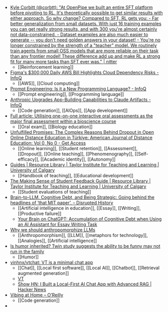 - [Kyle Corbitt (@corbtt): "At OpenPipe we built an entire SFT platform before pivoting to RL. It's theoretically possible to get similar results with either approach. So why change? Compared to SFT, RL gets you: - Far better generalization from small datasets. With just 16 training examples you can get really strong results, and with 300 you're almost certainly not data-constrained. - Dataset examples are also much easier to generate -- you don't need golden answers in your dataset! - You're no longer constrained by the strength of a "teacher" model. We routinely train agents from small OSS models that are more reliable on their task than any frontier model! These difference add up and make RL a strong fit for many more tasks than SFT ever was." | nitter](https://nitter.net/corbtt/status/1942781788683726917)
	- [[Reinforcement learning]]
- [Figma's $300,000 Daily AWS Bill Highlights Cloud Dependency Risks - InfoQ](https://www.infoq.com/news/2025/07/figma-aws-300k-daily-bill/)
	- [[AWS]], [[Cloud computing]]
- [Prompt Engineering: Is it a New Programming Language? - InfoQ](https://www.infoq.com/presentations/prompt-engineering/)
	- [[Prompt engineering]], [[Programming language]]
- [Anthropic Upgrades App-Building Capabilities to Claude Artifacts - InfoQ](https://www.infoq.com/news/2025/06/anthropic-artifacts-app/)
	- [[Code generation]], [[AIOps]], [[App development]]
- [Full article: Utilising one-on-one interactive oral assessments as the major final assessment within a bioscience course](https://www.tandfonline.com/doi/full/10.1080/02602938.2025.2502577)
	- [[Oral exam]], [[Biology education]]
- [Unfulfilled Promises: The Complex Reasons Behind Dropout in Open Online Distance Education in Türkiye: American Journal of Distance Education: Vol 0, No 0 - Get Access](https://www.tandfonline.com/doi/full/10.1080/08923647.2025.2510736)
	- [[Online learning]], [[Student retention]], [[Assessment]], [[Dropout]], [[Online teaching]], [[Phenomenography]], [[Self-efficacy]], [[Academic identity]], [[Autonomy]]
- [Guides | Resource Library | Taylor Institute for Teaching and Learning | University of Calgary](https://taylorinstitute.ucalgary.ca/resources/guides)
	- [[Handbook of teaching]], [[Educational development]]
- [The Making Sense of Student Feedback Guide | Resource Library | Taylor Institute for Teaching and Learning | University of Calgary](https://taylorinstitute.ucalgary.ca/resources/making-sense-of-student-feedback-guide)
	- [[Student evaluations of teaching]]
- [Brain-to-LLM, Cognitive Debt, and Being Strategic: Going behind the headlines of ‘that MIT paper’. – Disrupted History](https://disruptedhistory.com/2025/07/10/brain-to-llm-cognitive-debt-and-being-strategic-going-behind-the-headlines-of-that-mit-paper/)
	- [[Artificial intelligence in education]], [[Essay]], [[Writing]], [[Productive failure]]
	- [Your Brain on ChatGPT: Accumulation of Cognitive Debt when Using an AI Assistant for Essay Writing Task](https://www.brainonllm.com/)
- [Why we should anthropomorphize LLMs](https://www.seangoedecke.com/anthropomorphizing-llms/)
	- [[Anthropomorphism]], [[LLM]], [[metaphors for technology]], [[Analogies]], [[Artificial intelligence]]
- [Is humor inherited? Twin study suggests the ability to be funny may not run in the family](https://www.psypost.org/is-humor-inherited-twin-study-suggests-the-ability-to-be-funny-may-not-run-in-the-family/)
	- [[Humor]]
- [vinhnx/vtchat: VT is a minimal chat app](https://github.com/vinhnx/vtchat)
	- [[Chat]], [[Local first software]], [[Local AI]], [[Chatbot]], [[Retrieval augmented generation]]
	- [VT](https://vtchat.io.vn/)
	- [Show HN: I Built a Local-First AI Chat App with Advanced RAG | Hacker News](https://news.ycombinator.com/item?id=44472734)
- [Vibing at Home – O’Reilly](https://www.oreilly.com/radar/vibing-at-home/)
	- [[Code generation]]
-